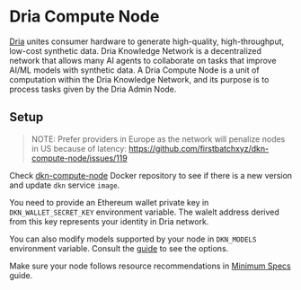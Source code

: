 # Dria Compute Node

[Dria](https://dria.co/) unites consumer hardware to generate high-quality, high-throughput, low-cost synthetic data. Dria Knowledge Network is a decentralized network that allows many AI agents to collaborate on tasks that improve AI/ML models with synthetic data. A Dria Compute Node is a unit of computation within the Dria Knowledge Network, and its purpose is to process tasks given by the Dria Admin Node.

## Setup

> NOTE: Prefer providers in Europe as the network will penalize nodes in US because of latency: https://github.com/firstbatchxyz/dkn-compute-node/issues/119 

Check [dkn-compute-node](https://hub.docker.com/r/firstbatch/dkn-compute-node/tags) Docker repository to see if there is a new version and update `dkn` service `image`.

You need to provide an Ethereum wallet private key in `DKN_WALLET_SECRET_KEY` environment variable. The walelt address derived from this key represents your identity in Dria network.

You can also modify models supported by your node in `DKN_MODELS` environment variable. Consult the [guide](https://firstbatch.notion.site/How-to-Run-a-Node-ed2bef2c8eec4dd280286f2e081e51d2) to see the options.

Make sure your node follows resource recommendations in [Minimum Specs](https://github.com/firstbatchxyz/dkn-node-specs) guide.